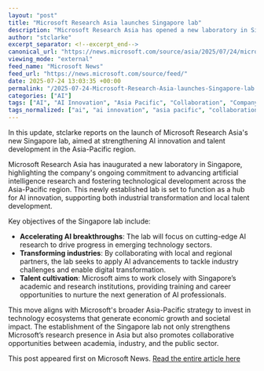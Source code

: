 ```yaml
---
layout: "post"
title: "Microsoft Research Asia launches Singapore lab"
description: "Microsoft Research Asia has opened a new laboratory in Singapore aimed at accelerating AI innovation, advancing industrial transformation, and nurturing talent in the region. The facility is part of Microsoft's strategic emphasis on research, technology development, and collaboration with local institutions."
author: "stclarke"
excerpt_separator: <!--excerpt_end-->
canonical_url: "https://news.microsoft.com/source/asia/2025/07/24/microsoft-research-asia-launches-singapore-lab-to-drive-ai-innovation-industrial-transformation-and-talent-development/"
viewing_mode: "external"
feed_name: "Microsoft News"
feed_url: "https://news.microsoft.com/source/feed/"
date: 2025-07-24 13:03:35 +00:00
permalink: "/2025-07-24-Microsoft-Research-Asia-launches-Singapore-lab.html"
categories: ["AI"]
tags: ["AI", "AI Innovation", "Asia Pacific", "Collaboration", "Company News", "Industrial Transformation", "Microsoft", "Microsoft Research Asia", "News", "Research Institution", "Singapore Lab", "Talent Development", "Technology", "Technology Research"]
tags_normalized: ["ai", "ai innovation", "asia pacific", "collaboration", "company news", "industrial transformation", "microsoft", "microsoft research asia", "news", "research institution", "singapore lab", "talent development", "technology", "technology research"]
---
```


In this update, stclarke reports on the launch of Microsoft Research Asia's new Singapore lab, aimed at strengthening AI innovation and talent development in the Asia-Pacific region.<!--excerpt_end-->

Microsoft Research Asia has inaugurated a new laboratory in Singapore, highlighting the company's ongoing commitment to advancing artificial intelligence research and fostering technological development across the Asia-Pacific region. This newly established lab is set to function as a hub for AI innovation, supporting both industrial transformation and local talent development.

Key objectives of the Singapore lab include:

- **Accelerating AI breakthroughs**: The lab will focus on cutting-edge AI research to drive progress in emerging technology sectors.
- **Transforming industries**: By collaborating with local and regional partners, the lab seeks to apply AI advancements to tackle industry challenges and enable digital transformation.
- **Talent cultivation**: Microsoft aims to work closely with Singapore’s academic and research institutions, providing training and career opportunities to nurture the next generation of AI professionals.

This move aligns with Microsoft's broader Asia-Pacific strategy to invest in technology ecosystems that generate economic growth and societal impact. The establishment of the Singapore lab not only strengthens Microsoft’s research presence in Asia but also promotes collaborative opportunities between academia, industry, and the public sector.

This post appeared first on Microsoft News. [Read the entire article here](https://news.microsoft.com/source/asia/2025/07/24/microsoft-research-asia-launches-singapore-lab-to-drive-ai-innovation-industrial-transformation-and-talent-development/)
